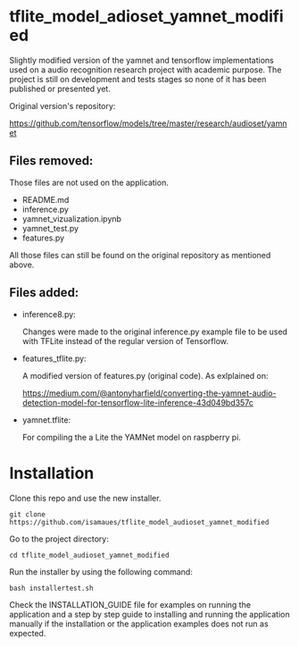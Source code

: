 # tflite_model_adioset_yamnet_modified
  Slightly modified version of the yamnet and tensorflow implementations used on a audio recognition research project with academic purpose. The project is still on development and tests stages so none of it has been published or presented yet.

Original version's repository:

https://github.com/tensorflow/models/tree/master/research/audioset/yamnet

## Files removed:

Those files are not used on the application.
- README.md
- inference.py
- yamnet_vizualization.ipynb
- yamnet_test.py
- features.py


All those files can still be found on the original repository as mentioned above.

## Files added:
- inference8.py:

  Changes were made to the original inference.py example file to be used with TFLite instead of the regular version of Tensorflow.

- features_tflite.py:

  A modified version of features.py (original code). As exlplained on:
  
  https://medium.com/@antonyharfield/converting-the-yamnet-audio-detection-model-for-tensorflow-lite-inference-43d049bd357c

- yamnet.tflite:

  For compiling the a Lite the YAMNet model on raspberry pi.

# Installation
Clone this repo and use the new installer.

```git clone https://github.com/isamaues/tflite_model_audioset_yamnet_modified```
 
Go to the project directory:

```cd tflite_model_audioset_yamnet_modified```

Run the installer by using the following command:

```bash installertest.sh```

Check the INSTALLATION_GUIDE file for examples on running the application and a step by step guide to installing and running the application manually if the installation or the application examples does not run as expected.

